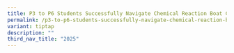 ```yaml
---
title: P3 to P6 Students Successfully Navigate Chemical Reaction Boat Challenge!
permalink: /p3-to-p6-students-successfully-navigate-chemical-reaction-boat-challenge/
variant: tiptap
description: ""
third_nav_title: "2025"
---
```

